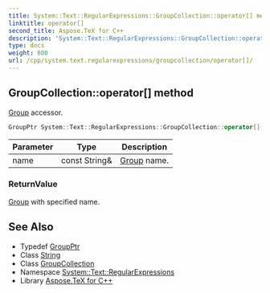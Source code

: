 ```yaml
---
title: System::Text::RegularExpressions::GroupCollection::operator[] method
linktitle: operator[]
second_title: Aspose.TeX for C++
description: 'System::Text::RegularExpressions::GroupCollection::operator[] method. Group accessor in C++.'
type: docs
weight: 800
url: /cpp/system.text.regularexpressions/groupcollection/operator[]/
---
```

## GroupCollection::operator[] method


[Group](../../group/) accessor.

```cpp
GroupPtr System::Text::RegularExpressions::GroupCollection::operator[](const String &name) const
```


| Parameter | Type | Description |
| --- | --- | --- |
| name | const String\& | [Group](../../group/) name. |

### ReturnValue

[Group](../../group/) with specified name.

## See Also

* Typedef [GroupPtr](../../groupptr/)
* Class [String](../../../system/string/)
* Class [GroupCollection](../)
* Namespace [System::Text::RegularExpressions](../../)
* Library [Aspose.TeX for C++](../../../)
